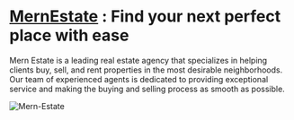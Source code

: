 # [MernEstate](https://mern-estate-63cd.onrender.com/) : Find your next perfect place with ease

Mern Estate is a leading real estate agency that specializes in helping clients buy, sell, and rent properties in the most desirable neighborhoods. Our team of experienced agents is dedicated to providing exceptional service and making the buying and selling process as smooth as possible.

![Mern-Estate](https://res.cloudinary.com/dgpkeaffc/image/upload/v1702464832/Screenshot_2023-12-13_at_4.21.34_PM_umzjou.png)